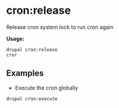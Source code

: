 # cron:release
Release cron system lock to run cron again

**Usage:**
```
drupal cron:release
cror
```

## Examples
* Execute the cron globally
```
drupal cron:execute
```
